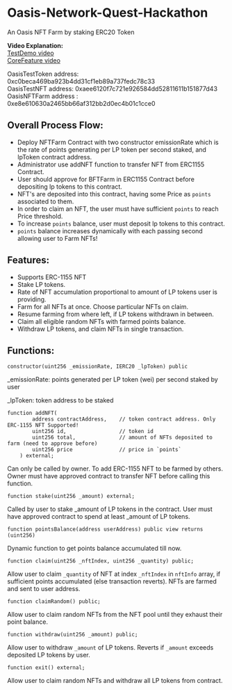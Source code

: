# Oasis-Network-Quest-Hackathon


An Oasis NFT Farm  by staking ERC20 Token

**Video Explanation:**   
[TestDemo video](https://drive.google.com/file/d/1h1Xmf1iqTTbmIcguAwhQE_K5qeF_Gds4/view?usp=sharing) <br>
[CoreFeature video](https://drive.google.com/file/d/1GUqVjkfHYmNEFYqkpNq23_k3Xj5eTGsq/view?usp=sharing)



OasisTestToken address: 0xc0beca469ba923b4dd31cf1eb89a737fedc78c33 <br>
OasisTestNFT address: 0xaee6120f7c721e926584dd52811611b151877d43 <br>
OasisNFTFarm address : 0xe8e610630a2465bb66af312bb2d0ec4b01c1cce0

## Overall Process Flow:
 * Deploy NFTFarm Contract with two constructor emissionRate which is  the rate of points generating per LP token per second staked, and lpToken contract address.
 * Administrator use addNFT function to transfer NFT from ERC1155 Contract.
 * User should approve for BFTFarm in ERC1155 Contract  before depositing lp tokens to this contract.
 * NFT's are deposited into this contract, having some Price as `points` associated to them.
 * In order to claim an NFT, the user must have sufficient `points` to reach Price threshold.
 * To increase `points` balance, user must deposit lp tokens to this contract.
 * `points` balance increases dynamically with each passing second allowing user to Farm NFTs!

## Features:
* Supports ERC-1155 NFT
* Stake LP tokens.
* Rate of NFT accumulation proportional to amount of LP tokens user is providing.
* Farm for all NFTs at once. Choose particular NFTs on claim.
* Resume farming from where left, if LP tokens withdrawn in between.
* Claim all eligible random NFTs with farmed points balance.
* Withdraw LP tokens, and claim NFTs in single transaction.

## Functions:
```constructor(uint256 _emissionRate, IERC20 _lpToken) public```

_emissionRate: points generated per LP token (wei) per second staked by user

_lpToken: token address to be staked

```
function addNFT(
        address contractAddress,    // token contract address. Only ERC-1155 NFT Supported!
        uint256 id,                 // token id
        uint256 total,              // amount of NFTs deposited to farm (need to approve before)
        uint256 price               // price in `points`
    ) external;
```
Can only be called by owner. To add ERC-1155 NFT to be farmed by others.
Owner must have approved contract to transfer NFT before calling this function.

```
function stake(uint256 _amount) external;
```
Called by user to stake _amount of LP tokens in the contract.
User must have approved contract to spend at least _amount of LP tokens.

```
function pointsBalance(address userAddress) public view returns (uint256) 
```
Dynamic function to get points balance accumulated till now.

```
function claim(uint256 _nftIndex, uint256 _quantity) public;
```
Allow user to claim `_quantity` of NFT at index `_nftIndex` in `nftInfo` array, if sufficient points accumulated (else transaction reverts).
NFTs are farmed and sent to user address.

```
function claimRandom() public;
```
Allow user to claim random NFTs from the NFT pool until they exhaust their point balance.

```
function withdraw(uint256 _amount) public;
```
Allow user to withdraw `_amount` of LP tokens. Reverts if `_amount` exceeds deposited LP tokens by user.

```
function exit() external;
```
Allow user to claim random NFTs and withdraw all LP tokens from contract.
